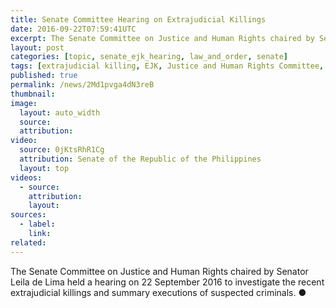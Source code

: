 ```yaml
---
title: Senate Committee Hearing on Extrajudicial Killings
date: 2016-09-22T07:59:41UTC
excerpt: The Senate Committee on Justice and Human Rights chaired by Senator Leila de Lima held a hearing on 22 September 2016 to investigate the recent extrajudicial killings and summary executions of suspected criminals.
layout: post
categories: [topic, senate_ejk_hearing, law_and_order, senate]
tags: [extrajudicial killing, EJK, Justice and Human Rights Committee, Senate]
published: true
permalink: /news/2Md1pvga4dN3reB
thumbnail: 
image:
  layout: auto_width
  source: 
  attribution: 
video:
  source: 0jKtsRhR1Cg
  attribution: Senate of the Republic of the Philippines
  layout: top
videos:
  - source: 
    attribution: 
    layout: 
sources:
  - label:
    link:
related:
---
```


The Senate Committee on Justice and Human Rights chaired by Senator Leila de Lima held a hearing on 22 September 2016 to investigate the recent extrajudicial killings and summary executions of suspected criminals.
&#x25cf;

